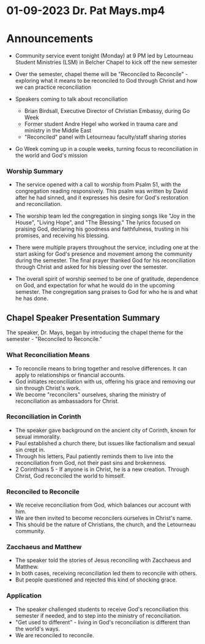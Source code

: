 # 01-09-2023 Dr. Pat Mays.mp4



# Announcements

- Community service event tonight (Monday) at 9 PM led by Letourneau Student Ministries (LSM) in Belcher Chapel to kick off the new semester 

- Over the semester, chapel theme will be "Reconciled to Reconcile" - exploring what it means to be reconciled to God through Christ and how we can practice reconciliation

- Speakers coming to talk about reconciliation
    - Brian Birdsall, Executive Director of Christian Embassy, during Go Week
    - Former student Andre Hegel who worked in trauma care and ministry in the Middle East
    - "Reconciled" panel with Letourneau faculty/staff sharing stories 
- Go Week coming up in a couple weeks, turning focus to reconciliation in the world and God's mission


### Worship Summary

- The service opened with a call to worship from Psalm 51, with the congregation reading responsively. This psalm was written by David after he had sinned, and it expresses his desire for God's restoration and reconciliation. 

- The worship team led the congregation in singing songs like "Joy in the House", "Living Hope", and "The Blessing." The lyrics focused on praising God, declaring his goodness and faithfulness, trusting in his promises, and receiving his blessing. 

- There were multiple prayers throughout the service, including one at the start asking for God's presence and movement among the community during the semester. The final prayer thanked God for his reconciliation through Christ and asked for his blessing over the semester. 

- The overall spirit of worship seemed to be one of gratitude, dependence on God, and expectation for what he would do in the upcoming semester. The congregation sang praises to God for who he is and what he has done.


## Chapel Speaker Presentation Summary

The speaker, Dr. Mays, began by introducing the chapel theme for the semester - "Reconciled to Reconcile." 

### What Reconciliation Means

- To reconcile means to bring together and resolve differences. It can apply to relationships or financial accounts.  
- God initiates reconciliation with us, offering his grace and removing our sin through Christ's work. 
- We become "reconcilers" ourselves, sharing the ministry of reconciliation as ambassadors for Christ.

### Reconciliation in Corinth

- The speaker gave background on the ancient city of Corinth, known for sexual immorality. 
- Paul established a church there, but issues like factionalism and sexual sin crept in. 
- Through his letters, Paul patiently reminds them to live into the reconciliation from God, not their past sins and brokenness. 
- 2 Corinthians 5 - If anyone is in Christ, he is a new creation. Through Christ, God reconciled the world to himself.

### Reconciled to Reconcile

- We receive reconciliation from God, which balances our account with him. 
- We are then invited to become reconcilers ourselves in Christ's name. 
- This should be the nature of Christians, the church, and the Letourneau community.

### Zacchaeus and Matthew

- The speaker told the stories of Jesus reconciling with Zacchaeus and Matthew.
- In both cases, receiving reconciliation led them to reconcile with others. 
- But people questioned and rejected this kind of shocking grace.

### Application

- The speaker challenged students to receive God's reconciliation this semester if needed, and to step into the ministry of reconciliation. 
- "Get used to different" - living in God's reconciliation is different than the world's ways.  
- We are reconciled to reconcile.